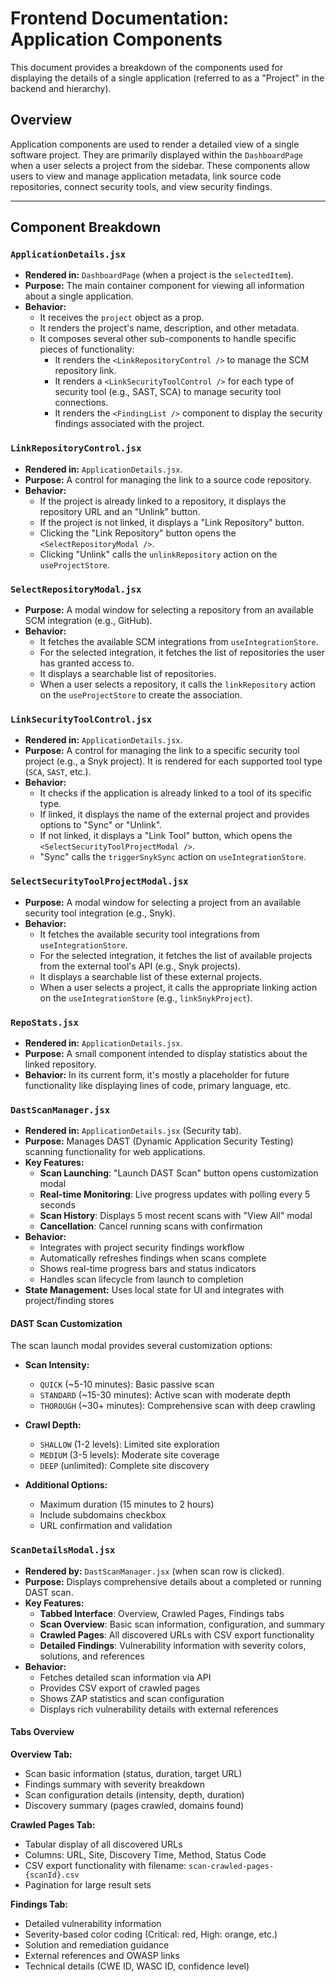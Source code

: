 # Frontend Documentation: Application Components

This document provides a breakdown of the components used for displaying the details of a single application (referred to as a "Project" in the backend and hierarchy).

## Overview

Application components are used to render a detailed view of a single software project. They are primarily displayed within the `DashboardPage` when a user selects a project from the sidebar. These components allow users to view and manage application metadata, link source code repositories, connect security tools, and view security findings.

---

## Component Breakdown

### `ApplicationDetails.jsx`

*   **Rendered in:** `DashboardPage` (when a project is the `selectedItem`).
*   **Purpose:** The main container component for viewing all information about a single application.
*   **Behavior:**
    *   It receives the `project` object as a prop.
    *   It renders the project's name, description, and other metadata.
    *   It composes several other sub-components to handle specific pieces of functionality:
        *   It renders the `<LinkRepositoryControl />` to manage the SCM repository link.
        *   It renders a `<LinkSecurityToolControl />` for each type of security tool (e.g., SAST, SCA) to manage security tool connections.
        *   It renders the `<FindingList />` component to display the security findings associated with the project.

### `LinkRepositoryControl.jsx`

*   **Rendered in:** `ApplicationDetails.jsx`.
*   **Purpose:** A control for managing the link to a source code repository.
*   **Behavior:**
    *   If the project is already linked to a repository, it displays the repository URL and an "Unlink" button.
    *   If the project is not linked, it displays a "Link Repository" button.
    *   Clicking the "Link Repository" button opens the `<SelectRepositoryModal />`.
    *   Clicking "Unlink" calls the `unlinkRepository` action on the `useProjectStore`.

### `SelectRepositoryModal.jsx`

*   **Purpose:** A modal window for selecting a repository from an available SCM integration (e.g., GitHub).
*   **Behavior:**
    *   It fetches the available SCM integrations from `useIntegrationStore`.
    *   For the selected integration, it fetches the list of repositories the user has granted access to.
    *   It displays a searchable list of repositories.
    *   When a user selects a repository, it calls the `linkRepository` action on the `useProjectStore` to create the association.

### `LinkSecurityToolControl.jsx`

*   **Rendered in:** `ApplicationDetails.jsx`.
*   **Purpose:** A control for managing the link to a specific security tool project (e.g., a Snyk project). It is rendered for each supported tool type (`SCA`, `SAST`, etc.).
*   **Behavior:**
    *   It checks if the application is already linked to a tool of its specific type.
    *   If linked, it displays the name of the external project and provides options to "Sync" or "Unlink".
    *   If not linked, it displays a "Link Tool" button, which opens the `<SelectSecurityToolProjectModal />`.
    *   "Sync" calls the `triggerSnykSync` action on `useIntegrationStore`.

### `SelectSecurityToolProjectModal.jsx`

*   **Purpose:** A modal window for selecting a project from an available security tool integration (e.g., Snyk).
*   **Behavior:**
    *   It fetches the available security tool integrations from `useIntegrationStore`.
    *   For the selected integration, it fetches the list of available projects from the external tool's API (e.g., Snyk projects).
    *   It displays a searchable list of these external projects.
    *   When a user selects a project, it calls the appropriate linking action on the `useIntegrationStore` (e.g., `linkSnykProject`).

### `RepoStats.jsx`

*   **Rendered in:** `ApplicationDetails.jsx`.
*   **Purpose:** A small component intended to display statistics about the linked repository.
*   **Behavior:** In its current form, it's mostly a placeholder for future functionality like displaying lines of code, primary language, etc.

### `DastScanManager.jsx`

*   **Rendered in:** `ApplicationDetails.jsx` (Security tab).
*   **Purpose:** Manages DAST (Dynamic Application Security Testing) scanning functionality for web applications.
*   **Key Features:**
    *   **Scan Launching**: "Launch DAST Scan" button opens customization modal
    *   **Real-time Monitoring**: Live progress updates with polling every 5 seconds
    *   **Scan History**: Displays 5 most recent scans with "View All" modal
    *   **Cancellation**: Cancel running scans with confirmation
*   **Behavior:**
    *   Integrates with project security findings workflow
    *   Automatically refreshes findings when scans complete
    *   Shows real-time progress bars and status indicators
    *   Handles scan lifecycle from launch to completion
*   **State Management:** Uses local state for UI and integrates with project/finding stores

#### DAST Scan Customization

The scan launch modal provides several customization options:

*   **Scan Intensity:**
    *   `QUICK` (~5-10 minutes): Basic passive scan
    *   `STANDARD` (~15-30 minutes): Active scan with moderate depth  
    *   `THOROUGH` (~30+ minutes): Comprehensive scan with deep crawling

*   **Crawl Depth:**
    *   `SHALLOW` (1-2 levels): Limited site exploration
    *   `MEDIUM` (3-5 levels): Moderate site coverage
    *   `DEEP` (unlimited): Complete site discovery

*   **Additional Options:**
    *   Maximum duration (15 minutes to 2 hours)
    *   Include subdomains checkbox
    *   URL confirmation and validation

### `ScanDetailsModal.jsx`

*   **Rendered by:** `DastScanManager.jsx` (when scan row is clicked).
*   **Purpose:** Displays comprehensive details about a completed or running DAST scan.
*   **Key Features:**
    *   **Tabbed Interface**: Overview, Crawled Pages, Findings tabs
    *   **Scan Overview**: Basic scan information, configuration, and summary
    *   **Crawled Pages**: All discovered URLs with CSV export functionality
    *   **Detailed Findings**: Vulnerability information with severity colors, solutions, and references
*   **Behavior:**
    *   Fetches detailed scan information via API
    *   Provides CSV export of crawled pages
    *   Shows ZAP statistics and scan configuration
    *   Displays rich vulnerability details with external references

#### Tabs Overview

**Overview Tab:**
- Scan basic information (status, duration, target URL)
- Findings summary with severity breakdown
- Scan configuration details (intensity, depth, duration)
- Discovery summary (pages crawled, domains found)

**Crawled Pages Tab:**
- Tabular display of all discovered URLs
- Columns: URL, Site, Discovery Time, Method, Status Code
- CSV export functionality with filename: `scan-crawled-pages-{scanId}.csv`
- Pagination for large result sets

**Findings Tab:**
- Detailed vulnerability information
- Severity-based color coding (Critical: red, High: orange, etc.)
- Solution and remediation guidance
- External references and OWASP links
- Technical details (CWE ID, WASC ID, confidence level) 
